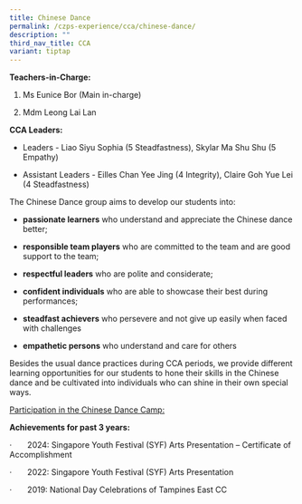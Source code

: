 ```yaml
---
title: Chinese Dance
permalink: /czps-experience/cca/chinese-dance/
description: ""
third_nav_title: CCA
variant: tiptap
---
```

<p><strong>Teachers-in-Charge:&nbsp;</strong>
</p>
<ol data-tight="true" class="tight">
<li>
<p>Ms Eunice Bor (Main in-charge)</p>
</li>
<li>
<p>Mdm Leong Lai Lan</p>
</li>
</ol>
<p><strong>CCA Leaders:</strong>
</p>
<ul data-tight="true" class="tight">
<li>
<p>Leaders - Liao Siyu Sophia (5 Steadfastness), Skylar Ma Shu Shu (5 Empathy)</p>
</li>
<li>
<p>Assistant Leaders - Eilles Chan Yee Jing (4 Integrity), Claire Goh Yue
Lei (4 Steadfastness)</p>
</li>
</ul>
<p>The Chinese Dance group aims to develop our students into:</p>
<ul data-tight="true" class="tight">
<li>
<p><strong>passionate learners</strong> who understand and appreciate the
Chinese dance better;&nbsp;&nbsp;</p>
</li>
<li>
<p><strong>responsible team players</strong> who are committed to the team
and are good support to the team;</p>
</li>
<li>
<p><strong>respectful leaders</strong> who are polite and considerate;</p>
</li>
<li>
<p><strong>confident individuals</strong> who are able to showcase their best
during performances;</p>
</li>
<li>
<p><strong>steadfast achievers</strong> who persevere and not give up easily
when faced with challenges</p>
</li>
<li>
<p><strong>empathetic persons</strong> who understand and care for others</p>
</li>
</ul>
<p>Besides the usual dance practices during CCA periods, we provide different
learning opportunities for our students to hone their skills in the Chinese
dance and be cultivated into individuals who can shine in their own special
ways.</p>
<p><u>Participation in the Chinese Dance Camp:</u>
</p>
<p><strong>Achievements for past 3 years:</strong>
</p>
<p>·&nbsp;&nbsp;&nbsp;&nbsp;&nbsp;&nbsp; 2024: Singapore Youth Festival (SYF)
Arts Presentation – Certificate of Accomplishment</p>
<p>·&nbsp;&nbsp;&nbsp;&nbsp;&nbsp;&nbsp; 2022: Singapore Youth Festival (SYF)
Arts Presentation</p>
<p>·&nbsp;&nbsp;&nbsp;&nbsp;&nbsp;&nbsp; 2019: National Day Celebrations
of Tampines East CC</p>
<p></p>